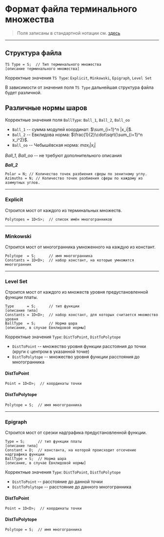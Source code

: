 # Формат файла терминального множества

> Поля записаны в стандартной нотации см. [здесь](../DataFormat.md)

---

## Структура файла
```
TS Type = S;  // Тип терминального множества
[описание терминального множества]
```

Корректные значения `TS Type`: `Explicit`, `Minkowski`, `Epigraph`, `Level Set`

В зависимости от значения поля `TS Type` дальнейшая структура файла будет различной.

## Различные нормы шаров

Корректные значения поля `BallType`: `Ball_1`, `Ball_2`, `Ball_oo`

* `Ball_1`  -- сумма модулей координат: $\sum_{i=1}^n |x_i|$.
* `Ball_2`  -- Евклидова норма: $\frac{1}{2}\cdot\sqrt{\sum_{i=1}^n x_i^2}$.
* `Ball_oo` -- Чебышёвская норма: $max_i{|x_i|}$

_Ball_1_, _Ball_oo_ -- не требуют дополнительного описания

**_Ball_2_**
```
Polar = N; // Количество точек разбиения сферы по зенитному углу.
Azimuths = N; // Количество точек разбиения сферы по каждому из азимутных углов.
```

---

### Explicit

Строится мост от каждого из терминальных множеств.

`Polytopes = 1D<S>;  // список имён многогранников`

---

### Minkowski

Строится мост от многогранника умноженного на каждую из констант.
```
Polytope  = S;      // имя многогранника
Constants = 1D<D>;  // набор констант, на которые умножится многогранник
```

---

### Level Set

Строится мост от каждого из множеств уровня предустановленной функции платы.

```
Type      = S;      // тип функции
[описание типа]
Constants = 1D<D>;  // набор констант, для которых считается множество уровня
BallType  = S;      // Норма шара
[описание, в случае Евклидовой нормы]
```

Корректные значения `Type`: `DistToPoint`, `DistToPolytope`
* `DistToPoint` -- множество уровня функции расстояния до точки (круги с центром в указанной точке)
* `DistToPolytope` -- множество уровня функции расстояния до многогранника

#### DistToPoint
```
Point = 1D<D>;  // координаты точки
```

#### DistToPolytope
```
Polytope = S;  // имя многогранника
```

---

### Epigraph

Строится мост от срезки надграфика предустановленной функции.

```
Type = S;      // тип функции платы
[описание типа]
Constant = D;  // константа, на которой происходит отсечение надграфика функции
BallType = S;  // Норма шара
[описание, в случае Евклидовой нормы]
```

Корректные значения `Type`: `DistToPoint`, `DistToPolytope`

* `DistToPoint` -- расстояние до данной точки
* `DistToPolytope` -- расстояние до данного многогранника

#### DistToPoint
```
Point = 1D<D>;  // координаты точки
```

#### DistToPolytope
```
Polytope = S;  // имя многогранника
```
